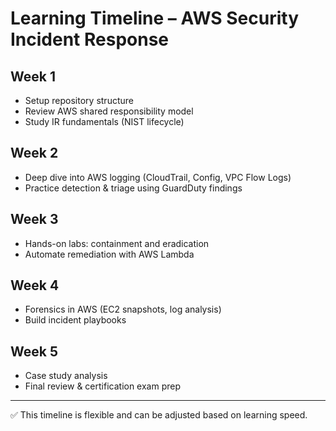 # Learning Timeline – AWS Security Incident Response

## Week 1
- Setup repository structure
- Review AWS shared responsibility model
- Study IR fundamentals (NIST lifecycle)

## Week 2
- Deep dive into AWS logging (CloudTrail, Config, VPC Flow Logs)
- Practice detection & triage using GuardDuty findings

## Week 3
- Hands-on labs: containment and eradication
- Automate remediation with AWS Lambda

## Week 4
- Forensics in AWS (EC2 snapshots, log analysis)
- Build incident playbooks

## Week 5
- Case study analysis
- Final review & certification exam prep

---

✅ This timeline is flexible and can be adjusted based on learning speed.
